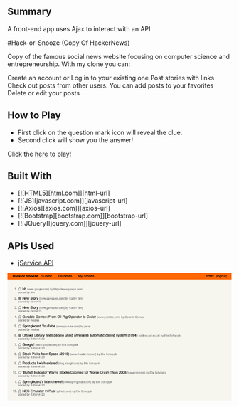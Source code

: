 

<!-- GETTING STARTED -->


## Summary

A front-end app uses Ajax to interact with an API

#Hack-or-Snooze  (Copy Of HackerNews)

Copy of the famous social news website focusing on computer science and entrepreneurship. With my clone you can:

Create an account or Log in to your existing one
Post stories with links
Check out posts from other users. You can add posts to your favorites
Delete or edit your posts

## How to Play
- First click on the question mark icon will reveal the clue.
- Second click will show you the answer!

Click the [here](https://arslanob.github.io/HackorSnooze/) to play! 


## Built With
- [![HTML5][html.com]][html-url]
- [![JS][javascript.com]][javascript-url]
- [![Axios][axios.com]][axios-url]
- [![Bootstrap][bootstrap.com]][bootstrap-url]
- [![JQuery][jquery.com]][jquery-url]


## APIs Used
- [jService API](https://jservice.io/)

![App Screenshot](https://github.com/arslanob/HackorSnooze/blob/master/HackorSnooze%20Screen.png)

